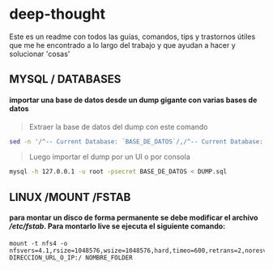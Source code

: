 # deep-thought
Este es un readme con todos las guías, comandos, tips y trastornos útiles que me he encontrado a lo largo del trabajo y que ayudan a hacer y solucionar 'cosas'

## MYSQL / DATABASES

#### importar una base de datos desde un dump gigante con varias bases de datos

> Extraer la base de datos del dump con este comando

````bash
sed -n '/^-- Current Database: `BASE_DE_DATOS`/,/^-- Current Database: `/p' NOMBRE_DEL_DUMP_GIGANTE.sql > ARCHIVO_DESTINO.sql
````
> Luego importar el dump por un UI o por consola 

````bash
mysql -h 127.0.0.1 -u root -psecret BASE_DE_DATOS < DUMP.sql
````

## LINUX /MOUNT /FSTAB

#### para montar un disco de forma permanente se debe modificar el archivo */etc/fstab*. Para montarlo live se ejecuta el siguiente comando:

````
mount -t nfs4 -o nfsvers=4.1,rsize=1048576,wsize=1048576,hard,timeo=600,retrans=2,noresvport DIRECCION_URL_O_IP:/ NOMBRE_FOLDER
````

